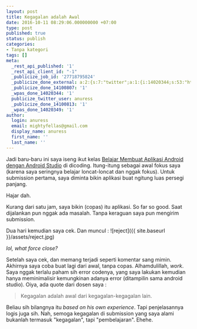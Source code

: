 ```yaml
---
layout: post
title: Kegagalan adalah Awal
date: 2016-10-11 08:29:06.000000000 +07:00
type: post
published: true
status: publish
categories:
- Tanpa kategori
tags: []
meta:
  _rest_api_published: '1'
  _rest_api_client_id: "-1"
  _publicize_job_id: '27718795824'
  _publicize_done_external: a:2:{s:7:"twitter";a:1:{i:14020344;s:53:"https://twitter.com/anuress/status/785653436268224512";}s:8:"facebook";a:1:{i:14020349;s:37:"https://facebook.com/1237138572974283";}}
  _publicize_done_14100807: '1'
  _wpas_done_14020344: '1'
  publicize_twitter_user: anuress
  _publicize_done_14100813: '1'
  _wpas_done_14020349: '1'
author:
  login: anuress
  email: mightyfellas@gmail.com
  display_name: anuress
  first_name: ''
  last_name: ''
---
```

Jadi baru-baru ini saya iseng ikut kelas [Belajar Membuat Aplikasi Android dengan Android Studio](https://www.dicoding.com/academies/2) di dicoding. Itung-itung sebagai awal fokus saya (karena saya seringnya belajar loncat-loncat dan nggak fokus). Untuk submission pertama, saya diminta bikin aplikasi buat ngitung luas persegi panjang.

Hajar dah.

Kurang dari satu jam, saya bikin (copas) itu aplikasi. So far so good. Saat dijalankan pun nggak ada masalah. Tanpa keraguan saya pun mengirim submission.

Dua hari kemudian saya cek. Dan muncul :
![reject]({{ site.baseurl }}/assets/reject.jpg)

*lol, what force close?*

Setelah saya cek, dan memang terjadi seperti komentar sang mimin. Akhirnya saya coba buat lagi dari awal, tanpa copas. Alhamdulillah, *work*.
Saya nggak terlalu paham sih error codenya, yang saya lakukan kemudian hanya meminimalisir kemungkinan adanya error (ditampilin sama android studio).
Oiya, ada quote dari dosen saya :

>Kegagalan adalah awal dari kegagalan-kegagalan lain.

Beliau sih bilangnya itu *based on his own experience*. Tapi penjelasannya logis juga sih. Nah, semoga kegagalan di submission yang saya alami bukanlah termasuk "kegagalan", tapi "pembelajaran". Ehehe.
